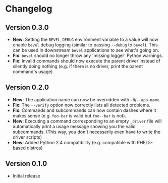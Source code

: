 # Changelog

## Version 0.3.0

- **New**: Setting the ``BEVEL_DEBUG`` environment variable to a value will now
  enable ``bevel`` debug logging (similar to passing ``--debug`` to ``bevel``).
  This can be used in downstream ``bevel`` applications to see what's going on.
- **Fix**: ``bevel`` should no longer throw any 'missing logger' Python warnings.
- **Fix**: Invalid commands should now execute the parent driver instead of
  silently doing nothing (e.g. if there is no driver, print the parent command's
  usage)

## Version 0.2.0

- **New**: The application name can now be overridden with ``-N``/``--app-name``.
- **Fix**: The ``--verify`` option now correctly lists all detected problems.
- **Fix**: Commands and subcommands can now contain dashes where it makes sense
  (e.g. ``foo-bar`` is valid but ``foo--bar`` is not).
- **New**: Executing a command corresponding to an empty ``_driver`` file will
  automatically print a usage message showing you the valid subcommands. (This
  way, you don't necessarily even have to write the driver scripts)
- **New**: Added Python 2.4 compatibility (e.g. compatible with RHEL5-based distros)

## Version 0.1.0

- Initial release
